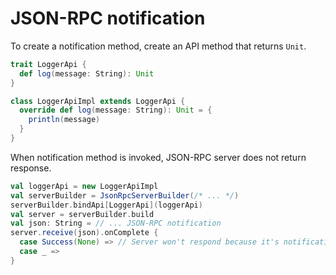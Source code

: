 # JSON-RPC notification

To create a notification method, create an API method that returns ```Unit```.

```scala
trait LoggerApi {
  def log(message: String): Unit
}

class LoggerApiImpl extends LoggerApi {
  override def log(message: String): Unit = {
    println(message)
  }
}
```

When notification method is invoked, JSON-RPC server does not return response.

```scala
val loggerApi = new LoggerApiImpl
val serverBuilder = JsonRpcServerBuilder(/* ... */)
serverBuilder.bindApi[LoggerApi](loggerApi)
val server = serverBuilder.build
val json: String = // ... JSON-RPC notification
server.receive(json).onComplete {
  case Success(None) => // Server won't respond because it's notification.
  case _ =>
}
```
